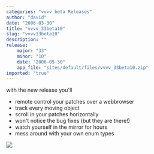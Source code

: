 ```yaml
---
categories: "vvvv beta Releases"
author: "david"
date: "2006-03-30"
title: "vvvv_33beta10"
slug: "vvvv33beta10"
description: ""
release: 
    major: "33"
    minor: "10"
    date: "2006-05-30"
    app_file: "sites/default/files/vvvv_33beta10.zip"
imported: "true"
---
```



<!--{SPLIT()}-->




with the new release you'll 

* remote control your patches over a webbrowser 
* track every moving object 
* scroll in your patches horizontally
* won't notice the bug fixes (but they are there!)
* watch yourself in the mirror for hours
* mess around with your own enum types

<!--~~~-->
![](_56.) 
<!--{SPLIT}-->